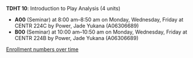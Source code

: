 **TDHT 10**: Introduction to Play Analysis (4 units)

- **A00** (Seminar) at 8:00 am–8:50 am on Monday, Wednesday, Friday at CENTR 224C by Power, Jade Yukana (A06306689)
- **B00** (Seminar) at 10:00 am–10:50 am on Monday, Wednesday, Friday at CENTR 224B by Power, Jade Yukana (A06306689)

[Enrollment numbers over time](./TDHT10.tsv)
